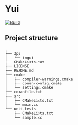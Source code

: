 # Yui

[![Build](https://github.com/lafette21/yui-cpp/actions/workflows/build.yml/badge.svg)](https://github.com/lafette21/yui-cpp/actions/workflows/build.yml)

## Project structure

```
.
├── 3pp
│   └── imgui
├── CMakeLists.txt
├── LICENSE
├── README.md
├── cmake
│   ├── compiler-warnings.cmake
│   ├── conan-config.cmake
│   └── settings.cmake
├── conanfile.txt
├── src
│   ├── CMakeLists.txt
│   └── main.cc
└── unit-tests
    ├── CMakeLists.txt
    └── sample.cc
```
